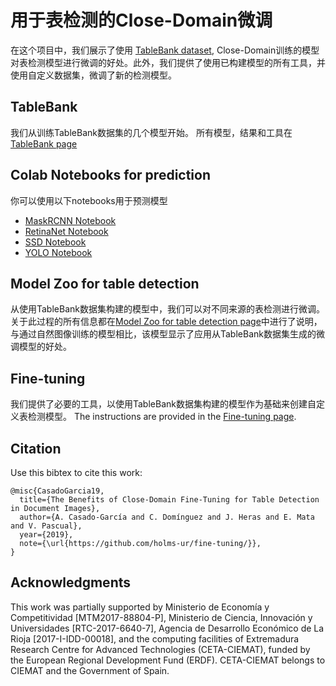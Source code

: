 # 用于表检测的Close-Domain微调

在这个项目中，我们展示了使用  [TableBank dataset](https://github.com/doc-analysis/TableBank),
Close-Domain训练的模型对表检测模型进行微调的好处。此外，我们提供了使用已构建模型的所有工具，并使用自定义数据集，微调了新的检测模型。 


## TableBank

我们从训练TableBank数据集的几个模型开始。 所有模型，结果和工具在 [TableBank page](TableBank.md) 

## Colab Notebooks for prediction
你可以使用以下notebooks用于预测模型

- [MaskRCNN Notebook](https://colab.research.google.com/drive/1smseOGcUZZjvMfDHnoW8-ancldz-zpOg)
- [RetinaNet Notebook](https://colab.research.google.com/drive/1Zgu7v7jLAKe-xITDbhBe9EDdCUozW-OB)
- [SSD Notebook](https://colab.research.google.com/drive/1s8xoKf1gk0Aqs324genSCXXNVG3R-wJc)
- [YOLO Notebook](https://colab.research.google.com/drive/19x3FL2vUjF0as6CKrYKmjrqsiiUTjkw6)

## Model Zoo for table detection

从使用TableBank数据集构建的模型中，我们可以对不同来源的表检测进行微调。 
关于此过程的所有信息都在[Model Zoo for table detection page](ModelZoo.md)中进行了说明，
与通过自然图像训练的模型相比，该模型显示了应用从TableBank数据集生成的微调模型的好处。

## Fine-tuning
我们提供了必要的工具，以使用TableBank数据集构建的模型作为基础来创建自定义表检测模型。
The instructions are provided in the [Fine-tuning page](FineTuning.md). 

## Citation

Use this bibtex to cite this work:

```
@misc{CasadoGarcia19,
  title={The Benefits of Close-Domain Fine-Tuning for Table Detection in Document Images},
  author={A. Casado-García and C. Domínguez and J. Heras and E. Mata and V. Pascual},
  year={2019},
  note={\url{https://github.com/holms-ur/fine-tuning/}},
}
```
## Acknowledgments
This work was partially supported by Ministerio de Economía y Competitividad [MTM2017-88804-P], Ministerio de Ciencia, Innovación y Universidades [RTC-2017-6640-7], Agencia de Desarrollo Económico de La Rioja [2017-I-IDD-00018], and the computing facilities of Extremadura Research Centre for Advanced Technologies (CETA-CIEMAT), funded by the European Regional Development Fund (ERDF). CETA-CIEMAT belongs to CIEMAT and the Government of Spain.


        
      
